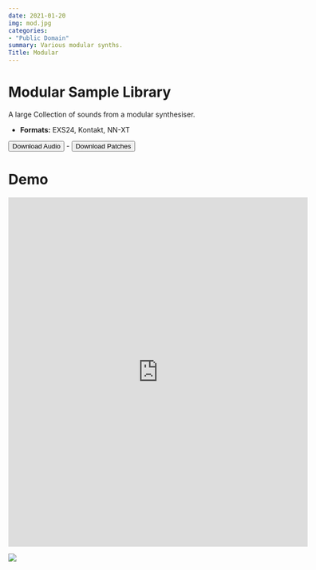 ```yaml
---
date: 2021-01-20
img: mod.jpg
categories: 
- "Public Domain"
summary: Various modular synths.
Title: Modular
---
```

# Modular Sample Library

A large Collection of sounds from a modular synthesiser.


-   **Formats:** EXS24, Kontakt, NN-XT



<div class="buttons"> <a href="https://www.dropbox.com/sh/dmqladrqlpn6i1h/AAC9Z34_RwkiEwVETX1HpDs0a?dl=0"> <button>Download Audio</button></a> - <a href="https://github.com/publicsamples/Modular"> <button>Download Patches</button></a></div>

# Demo
<iframe width="600" height="700" src="https://www.modularsamples.com/Demos/demos/modular.html" frameborder="0" allow="accelerometer; autoplay; clipboard-write; encrypted-media; gyroscope; picture-in-picture" allowfullscreen></iframe>

[![](images/excessive-small.jpg)](/?Products%2FExcessiveHits)